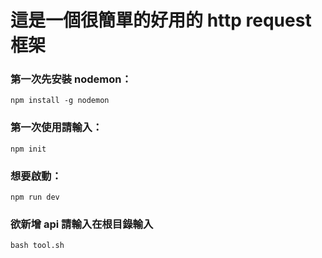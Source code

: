# 這是一個很簡單的好用的 http request 框架

### 第一次先安裝 nodemon：

```
npm install -g nodemon
```

### 第一次使用請輸入：

```
npm init
```

### 想要啟動：

```
npm run dev
```

### 欲新增 api 請輸入在根目錄輸入

```
bash tool.sh
```
